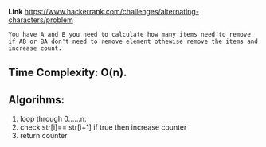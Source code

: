**Link** https://www.hackerrank.com/challenges/alternating-characters/problem

`You have A and B you need to calculate how many items need to remove if AB or BA don't need to remove element othewise remove the items and increase count. `

## Time Complexity: O(n).

## Algorihms:
1. loop through 0......n.
2. check str[i]== str[i+1] if true then increase counter
3. return counter
 